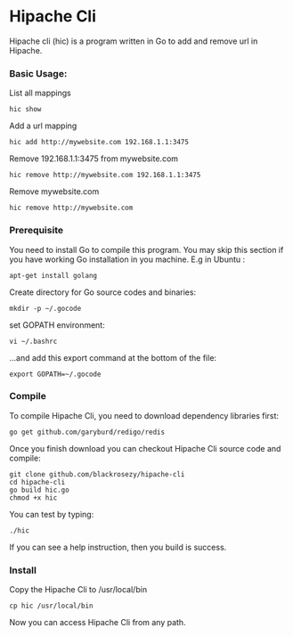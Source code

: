 Hipache Cli
===========

Hipache cli (hic) is a program written in Go to add and remove url in Hipache.


### Basic Usage:
List all mappings
```
hic show
```

Add a url mapping
```
hic add http://mywebsite.com 192.168.1.1:3475
```

Remove 192.168.1.1:3475 from mywebsite.com
```
hic remove http://mywebsite.com 192.168.1.1:3475
```

Remove mywebsite.com
```
hic remove http://mywebsite.com
```



### Prerequisite

You need to install Go to compile this program. You may skip this section if you have working Go installation in you machine. E.g in Ubuntu :
```
apt-get install golang
```
Create directory for Go source codes and binaries:
```
mkdir -p ~/.gocode
```
set GOPATH environment:
```
vi ~/.bashrc
```
...and add this export command at the bottom of the file:
```
export GOPATH=~/.gocode
```

### Compile

To compile Hipache Cli, you need to download dependency libraries first:
```
go get github.com/garyburd/redigo/redis
```
Once you finish download you can checkout Hipache Cli source code and compile:
```
git clone github.com/blackrosezy/hipache-cli
cd hipache-cli
go build hic.go
chmod +x hic
```

You can test by typing:
```
./hic
```

If you can see a help instruction, then you build is success.

### Install

Copy the Hipache Cli to /usr/local/bin
```
cp hic /usr/local/bin

```
Now you can access Hipache Cli from any path.


